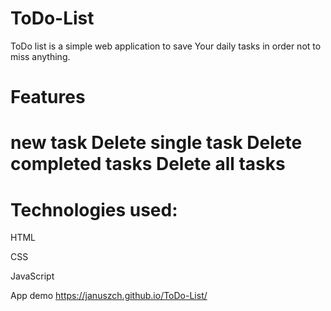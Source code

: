 <h1> ToDo-List </h1>
<p> ToDo list is a simple web application to save Your daily tasks in order not to miss anything. <p>

<h1> Features <h1>
  new task
  Delete single task
  Delete completed tasks
  Delete all tasks
  
<h1> Technologies used: </h1>
  <p> HTML </p>
  <p> CSS </p>
  <p> JavaScript </p> 

App demo
https://januszch.github.io/ToDo-List/
